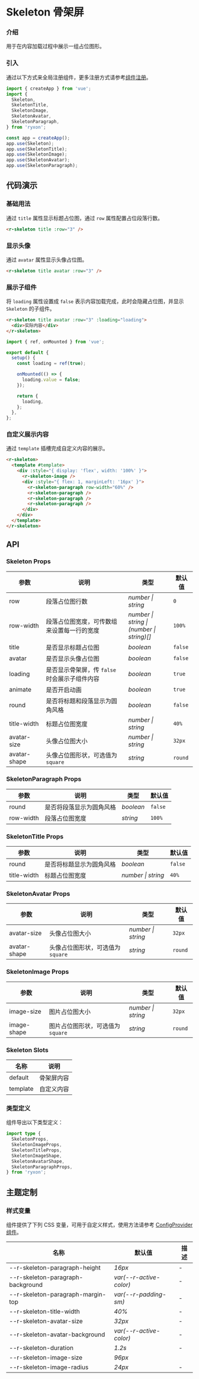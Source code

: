 # Skeleton 骨架屏

### 介绍

用于在内容加载过程中展示一组占位图形。

### 引入

通过以下方式来全局注册组件，更多注册方式请参考[组件注册](#/zh-CN/advanced-usage#zu-jian-zhu-ce)。

```js
import { createApp } from 'vue';
import {
  Skeleton,
  SkeletonTitle,
  SkeletonImage,
  SkeletonAvatar,
  SkeletonParagraph,
} from 'ryxon';

const app = createApp();
app.use(Skeleton);
app.use(SkeletonTitle);
app.use(SkeletonImage);
app.use(SkeletonAvatar);
app.use(SkeletonParagraph);
```

## 代码演示

### 基础用法

通过 `title` 属性显示标题占位图，通过 `row` 属性配置占位段落行数。

```html
<r-skeleton title :row="3" />
```

### 显示头像

通过 `avatar` 属性显示头像占位图。

```html
<r-skeleton title avatar :row="3" />
```

### 展示子组件

将 `loading` 属性设置成 `false` 表示内容加载完成，此时会隐藏占位图，并显示 `Skeleton` 的子组件。

```html
<r-skeleton title avatar :row="3" :loading="loading">
  <div>实际内容</div>
</r-skeleton>
```

```js
import { ref, onMounted } from 'vue';

export default {
  setup() {
    const loading = ref(true);

    onMounted(() => {
      loading.value = false;
    });

    return {
      loading,
    };
  },
};
```

### 自定义展示内容

通过 `template` 插槽完成自定义内容的展示。

```html
<r-skeleton>
  <template #template>
    <div :style="{ display: 'flex', width: '100%' }">
      <r-skeleton-image />
      <div :style="{ flex: 1, marginLeft: '16px' }">
        <r-skeleton-paragraph row-width="60%" />
        <r-skeleton-paragraph />
        <r-skeleton-paragraph />
        <r-skeleton-paragraph />
      </div>
    </div>
  </template>
</r-skeleton>
```

## API

### Skeleton Props

| 参数 | 说明 | 类型 | 默认值 |
| --- | --- | --- | --- |
| row | 段落占位图行数 | _number \| string_ | `0` |
| row-width | 段落占位图宽度，可传数组来设置每一行的宽度 | _number \| string \|<br>(number \| string)[]_ | `100%` |
| title | 是否显示标题占位图 | _boolean_ | `false` |
| avatar | 是否显示头像占位图 | _boolean_ | `false` |
| loading | 是否显示骨架屏，传 `false` 时会展示子组件内容 | _boolean_ | `true` |
| animate | 是否开启动画 | _boolean_ | `true` |
| round | 是否将标题和段落显示为圆角风格 | _boolean_ | `false` |
| title-width | 标题占位图宽度 | _number \| string_ | `40%` |
| avatar-size | 头像占位图大小 | _number \| string_ | `32px` |
| avatar-shape | 头像占位图形状，可选值为 `square` | _string_ | `round` |

### SkeletonParagraph Props

| 参数      | 说明                     | 类型      | 默认值  |
| --------- | ------------------------ | --------- | ------- |
| round     | 是否将段落显示为圆角风格 | _boolean_ | `false` |
| row-width | 段落占位图宽度           | _string_  | `100%`  |

### SkeletonTitle Props

| 参数        | 说明                     | 类型               | 默认值  |
| ----------- | ------------------------ | ------------------ | ------- |
| round       | 是否将标题显示为圆角风格 | _boolean_          | `false` |
| title-width | 标题占位图宽度           | _number \| string_ | `40%`   |

### SkeletonAvatar Props

| 参数 | 说明 | 类型 | 默认值 |
| --- | --- | --- | --- |
| avatar-size | 头像占位图大小 | _number \| string_ | `32px` |
| avatar-shape | 头像占位图形状，可选值为 `square` | _string_ | `round` |

### SkeletonImage Props

| 参数 | 说明 | 类型 | 默认值 |
| --- | --- | --- | --- |
| image-size | 图片占位图大小 | _number \| string_ | `32px` |
| image-shape | 图片占位图形状，可选值为 `square` | _string_ | `round` |

### Skeleton Slots

| 名称     | 说明       |
| -------- | ---------- |
| default  | 骨架屏内容 |
| template | 自定义内容 |

### 类型定义

组件导出以下类型定义：

```ts
import type {
  SkeletonProps,
  SkeletonImageProps,
  SkeletonTitleProps,
  SkeletonImageShape,
  SkeletonAvatarShape,
  SkeletonParagraphProps,
} from 'ryxon';
```

## 主题定制

### 样式变量

组件提供了下列 CSS 变量，可用于自定义样式，使用方法请参考 [ConfigProvider 组件](#/zh-CN/config-provider)。

| 名称                                | 默认值                    | 描述 |
| ----------------------------------- | ------------------------- | ---- |
| --r-skeleton-paragraph-height     | _16px_                    | -    |
| --r-skeleton-paragraph-background | _var(--r-active-color)_ | -    |
| --r-skeleton-paragraph-margin-top | _var(--r-padding-sm)_   | -    |
| --r-skeleton-title-width          | _40%_                     | -    |
| --r-skeleton-avatar-size          | _32px_                    | -    |
| --r-skeleton-avatar-background    | _var(--r-active-color)_ | -    |
| --r-skeleton-duration             | _1.2s_                    | -    |
| --r-skeleton-image-size           | _96px_                    |
| --r-skeleton-image-radius         | _24px_                    | -    |
